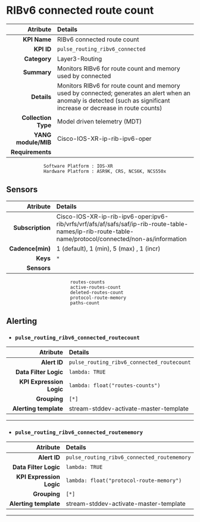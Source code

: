 
RIBv6 connected route count
====
Atribute|Details
---:|:---
**KPI Name**    | RIBv6 connected route count
**KPI ID**      | `pulse_routing_ribv6_connected`
**Category**    | Layer3-Routing
**Summary**     | Monitors RIBv6 for route count and memory used by connected
**Details**     | Monitors RIBv6 for route count and memory used by connected; generates an alert when an anomaly is detected (such as significant increase or decrease in route counts)
**Collection Type** | Model driven telemetry (MDT)
**YANG module/MIB** | Cisco-IOS-XR-ip-rib-ipv6-oper
**Requirements**    |
                  Software Platform : IOS-XR
                  Hardware Platform : ASR9K, CRS, NCS6K, NCS550x
Sensors
---
Atribute|Details
---:|:---
**Subscription** | Cisco-IOS-XR-ip-rib-ipv6-oper:ipv6-rib/vrfs/vrf/afs/af/safs/saf/ip-rib-route-table-names/ip-rib-route-table-name/protocol/connected/non-as/information
**Cadence(min)** | 1 (default), 1 (min), 5 (max) , 1 (incr)
**Keys**         | `*`
**Sensors**      |
                            routes-counts
                            active-routes-count
                            deleted-routes-count
                            protocol-route-memory
                            paths-count
     
Alerting
---

* ### `pulse_routing_ribv6_connected_routecount`
Atribute|Details
---:|:---
**Alert ID**             | ```pulse_routing_ribv6_connected_routecount```
**Data Filter Logic**    | ```lambda: TRUE```
**KPI Expression Logic** | ```lambda: float("routes-counts")```
**Grouping**             | ```[*]```
**Alerting template**    | stream-stddev-activate-master-template
---

* ### `pulse_routing_ribv6_connected_routememory`
Atribute|Details
---:|:---
**Alert ID**             | ```pulse_routing_ribv6_connected_routememory```
**Data Filter Logic**    | ```lambda: TRUE```
**KPI Expression Logic** | ```lambda: float("protocol-route-memory")```
**Grouping**             | ```[*]```
**Alerting template**    | stream-stddev-activate-master-template
---

